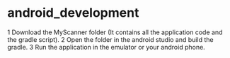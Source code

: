 # android_development

1 Download the MyScanner folder (It contains all the application code and the gradle script).
2 Open the folder in the android studio and build the gradle.
3 Run the application in the emulator or your android phone.
